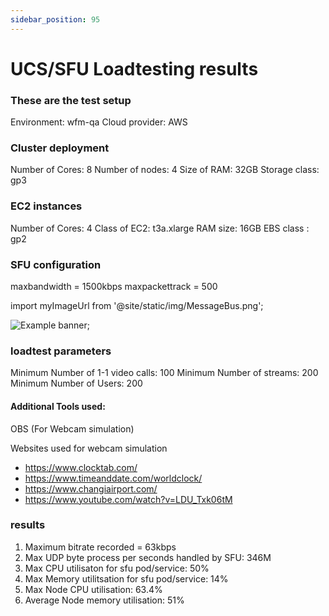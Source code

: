 ```yaml
---
sidebar_position: 95
---
```


# UCS/SFU Loadtesting results

### These are the test setup
Environment: wfm-qa
Cloud provider: AWS

### Cluster deployment
Number of Cores: 8
Number of nodes: 4
Size of RAM: 32GB
Storage class: gp3

### EC2 instances
Number of Cores: 4
Class of EC2: t3a.xlarge
RAM size: 16GB
EBS class : gp2



### SFU configuration
maxbandwidth = 1500kbps
maxpackettrack = 500

import myImageUrl from '@site/static/img/MessageBus.png';

<img src={myImageUrl} alt="Example banner" />;

### loadtest parameters
Minimum Number of 1-1 video calls: 100
Minimum Number of streams: 200
Minimum Number of Users: 200

#### Additional Tools used:
 OBS (For Webcam simulation)

Websites used for webcam simulation
- https://www.clocktab.com/
- https://www.timeanddate.com/worldclock/
- https://www.changiairport.com/
- https://www.youtube.com/watch?v=LDU_Txk06tM




### results



1) Maximum bitrate recorded = 63kbps
2) Max UDP byte process per seconds handled by SFU: 346M
3) Max CPU utilisaton for sfu pod/service: 50%
4) Max Memory utilitsation for sfu pod/service: 14%
5) Max Node CPU utilisation: 63.4%
6) Average Node memory utilisation: 51%

